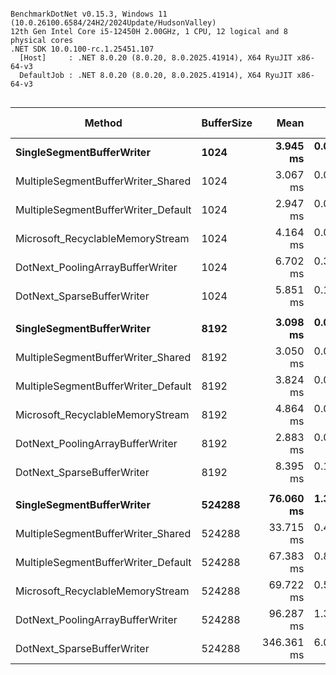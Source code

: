 ```

BenchmarkDotNet v0.15.3, Windows 11 (10.0.26100.6584/24H2/2024Update/HudsonValley)
12th Gen Intel Core i5-12450H 2.00GHz, 1 CPU, 12 logical and 8 physical cores
.NET SDK 10.0.100-rc.1.25451.107
  [Host]     : .NET 8.0.20 (8.0.20, 8.0.2025.41914), X64 RyuJIT x86-64-v3
  DefaultJob : .NET 8.0.20 (8.0.20, 8.0.2025.41914), X64 RyuJIT x86-64-v3


```
| Method                              | BufferSize | Mean       | Error     | StdDev    | Ratio | RatioSD | Gen0       | Gen1      | Gen2     | Allocated    | Alloc Ratio |
|------------------------------------ |----------- |-----------:|----------:|----------:|------:|--------:|-----------:|----------:|---------:|-------------:|------------:|
| **SingleSegmentBufferWriter**           | **1024**       |   **3.945 ms** | **0.0809 ms** | **0.2385 ms** |  **1.29** |    **0.10** |   **125.0000** |         **-** |        **-** |    **783.75 KB** |        **0.44** |
| MultipleSegmentBufferWriter_Shared  | 1024       |   3.067 ms | 0.0612 ms | 0.1331 ms |  1.00 |    0.06 |   292.9688 |         - |        - |   1799.36 KB |        1.00 |
| MultipleSegmentBufferWriter_Default | 1024       |   2.947 ms | 0.0587 ms | 0.1226 ms |  0.96 |    0.06 |   292.9688 |         - |        - |   1799.36 KB |        1.00 |
| Microsoft_RecyclableMemoryStream    | 1024       |   4.164 ms | 0.0426 ms | 0.0399 ms |  1.36 |    0.06 |   437.5000 |         - |        - |   2736.86 KB |        1.52 |
| DotNext_PoolingArrayBufferWriter    | 1024       |   6.702 ms | 0.3273 ms | 0.9650 ms |  2.19 |    0.33 |   296.8750 |         - |        - |   1799.45 KB |        1.00 |
| DotNext_SparseBufferWriter          | 1024       |   5.851 ms | 0.1147 ms | 0.1751 ms |  1.91 |    0.10 |   351.5625 |         - |        - |   2190.18 KB |        1.22 |
|                                     |            |            |           |           |       |         |            |           |          |              |             |
| **SingleSegmentBufferWriter**           | **8192**       |   **3.098 ms** | **0.0658 ms** | **0.1930 ms** |  **1.02** |    **0.08** |   **125.0000** |         **-** |        **-** |    **787.24 KB** |        **0.44** |
| MultipleSegmentBufferWriter_Shared  | 8192       |   3.050 ms | 0.0600 ms | 0.1239 ms |  1.00 |    0.06 |   292.9688 |         - |        - |   1802.36 KB |        1.00 |
| MultipleSegmentBufferWriter_Default | 8192       |   3.824 ms | 0.0855 ms | 0.2522 ms |  1.26 |    0.10 |   292.9688 |         - |        - |   1799.37 KB |        1.00 |
| Microsoft_RecyclableMemoryStream    | 8192       |   4.864 ms | 0.0711 ms | 0.0630 ms |  1.60 |    0.07 |   437.5000 |         - |        - |   2736.87 KB |        1.52 |
| DotNext_PoolingArrayBufferWriter    | 8192       |   2.883 ms | 0.0234 ms | 0.0195 ms |  0.95 |    0.04 |   296.8750 |    3.9063 |        - |   1799.79 KB |        1.00 |
| DotNext_SparseBufferWriter          | 8192       |   8.395 ms | 0.1483 ms | 0.1315 ms |  2.76 |    0.12 |   484.3750 |         - |        - |   3049.94 KB |        1.69 |
|                                     |            |            |           |           |       |         |            |           |          |              |             |
| **SingleSegmentBufferWriter**           | **524288**     |  **76.060 ms** | **1.3935 ms** | **1.3035 ms** |  **2.26** |    **0.05** |   **285.7143** |  **142.8571** | **142.8571** |   **2534.43 KB** |        **0.84** |
| MultipleSegmentBufferWriter_Shared  | 524288     |  33.715 ms | 0.4966 ms | 0.4402 ms |  1.00 |    0.02 |   437.5000 |         - |        - |   3019.32 KB |        1.00 |
| MultipleSegmentBufferWriter_Default | 524288     |  67.383 ms | 0.8511 ms | 0.7545 ms |  2.00 |    0.03 |   375.0000 |         - |        - |   2971.31 KB |        0.98 |
| Microsoft_RecyclableMemoryStream    | 524288     |  69.722 ms | 0.5591 ms | 0.5230 ms |  2.07 |    0.03 |   750.0000 |         - |        - |   4690.06 KB |        1.55 |
| DotNext_PoolingArrayBufferWriter    | 524288     |  96.287 ms | 1.3668 ms | 1.2785 ms |  2.86 |    0.05 |   333.3333 |  333.3333 | 166.6667 |   3208.03 KB |        1.06 |
| DotNext_SparseBufferWriter          | 524288     | 346.361 ms | 6.0679 ms | 5.0670 ms | 10.27 |    0.19 | 18000.0000 | 2000.0000 |        - | 113704.81 KB |       37.66 |
